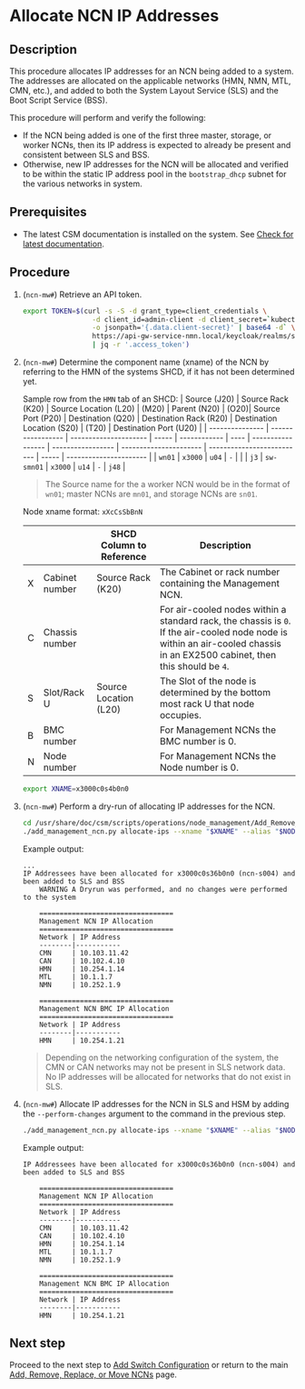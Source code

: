 # Allocate NCN IP Addresses

## Description

This procedure allocates IP addresses for an NCN being added to a system. The addresses are allocated on the applicable networks
(HMN, NMN, MTL, CMN, etc.), and added to both the System Layout Service (SLS) and the Boot Script Service (BSS).

This procedure will perform and verify the following:

* If the NCN being added is one of the first three master, storage, or worker NCNs, then its IP address is expected to already be present and consistent between SLS and BSS.
* Otherwise, new IP addresses for the NCN will be allocated and verified to be within the static IP address pool in the `bootstrap_dhcp` subnet for the various networks in system.

## Prerequisites

* The latest CSM documentation is installed on the system. See
  [Check for latest documentation](../../../update_product_stream/README.md#check-for-latest-documentation).

## Procedure

1. (`ncn-mw#`) Retrieve an API token.

    ```bash
    export TOKEN=$(curl -s -S -d grant_type=client_credentials \
                     -d client_id=admin-client -d client_secret=`kubectl get secrets admin-client-auth \
                     -o jsonpath='{.data.client-secret}' | base64 -d` \
                     https://api-gw-service-nmn.local/keycloak/realms/shasta/protocol/openid-connect/token \
                     | jq -r '.access_token')
    ```

1. (`ncn-mw#`) Determine the component name (xname) of the NCN by referring to the HMN of the systems SHCD, if it has not been determined yet.

    Sample row from the `HMN` tab of an SHCD:
    | Source (J20)    | Source Rack (K20) | Source Location (L20) | (M20) | Parent (N20) | (O20)| Source Port (P20) | Destination (Q20) | Destination Rack (R20) | Destination Location (S20) | (T20) | Destination Port (U20) |
    | --------------- | ----------------- | --------------------- | ----- | ------------ | ---- | ----------------- | ----------------- | ---------------------- | -------------------------- | ----- | ---------------------- |
    | `wn01`            | `x3000`             | `u04`                   | `-`     |              |      | `j3`                | `sw-smn01`          | `x3000`                  | `u14`                        | `-`     | `j48`                    |

    > The Source name for the a worker NCN would be in the format of `wn01`; master NCNs are `mn01`, and storage NCNs are `sn01`.

    Node xname format: `xXcCsSbBnN`

    |   |                | SHCD Column to Reference | Description
    | - | -------------- | ------------------------ | -----------
    | X | Cabinet number | Source Rack (K20)        | The Cabinet or rack number containing the Management NCN.
    | C | Chassis number |                          | For air-cooled nodes within a standard rack, the chassis is `0`. If the air-cooled node node is within an air-cooled chassis in an EX2500 cabinet, then this should be `4`.
    | S | Slot/Rack U    | Source Location (L20)    | The Slot of the node is determined by the bottom most rack U that node occupies.
    | B | BMC number     |                          | For Management NCNs the BMC number is 0.
    | N | Node number    |                          | For Management NCNs the Node number is 0.

    ```bash
    export XNAME=x3000c0s4b0n0
    ```

1. (`ncn-mw#`) Perform a dry-run of allocating IP addresses for the NCN.

    ```bash
    cd /usr/share/doc/csm/scripts/operations/node_management/Add_Remove_Replace_NCNs/
    ./add_management_ncn.py allocate-ips --xname "$XNAME" --alias "$NODE"
    ```

    Example output:

    ```text
    ...
    IP Addressees have been allocated for x3000c0s36b0n0 (ncn-s004) and been added to SLS and BSS
        WARNING A Dryrun was performed, and no changes were performed to the system

        =================================
        Management NCN IP Allocation
        =================================
        Network | IP Address
        --------|-----------
        CMN     | 10.103.11.42
        CAN     | 10.102.4.10
        HMN     | 10.254.1.14
        MTL     | 10.1.1.7
        NMN     | 10.252.1.9

        =================================
        Management NCN BMC IP Allocation
        =================================
        Network | IP Address
        --------|-----------
        HMN     | 10.254.1.21
    ```

    > Depending on the networking configuration of the system, the CMN or CAN networks may not be present in SLS network data. No IP addresses will be allocated for networks that do not exist in SLS.

1. (`ncn-mw#`) Allocate IP addresses for the NCN in SLS and HSM by adding the `--perform-changes` argument to the command in the previous step.

    ```bash
    ./add_management_ncn.py allocate-ips --xname "$XNAME" --alias "$NODE" --perform-changes
    ```

    Example output:

    ```text
    IP Addressees have been allocated for x3000c0s36b0n0 (ncn-s004) and been added to SLS and BSS

        =================================
        Management NCN IP Allocation
        =================================
        Network | IP Address
        --------|-----------
        CMN     | 10.103.11.42
        CAN     | 10.102.4.10
        HMN     | 10.254.1.14
        MTL     | 10.1.1.7
        NMN     | 10.252.1.9

        =================================
        Management NCN BMC IP Allocation
        =================================
        Network | IP Address
        --------|-----------
        HMN     | 10.254.1.21
    ```

## Next step

Proceed to the next step to [Add Switch Configuration](Add_Switch_Config.md) or return to the main [Add, Remove, Replace, or Move NCNs](../Add_Remove_Replace_NCNs.md) page.
